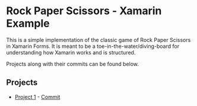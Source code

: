# Rock Paper Scissors - Xamarin Example

This is a simple implementation of the classic game of Rock Paper Scissors in Xamarin Forms. It is meant to be a toe-in-the-water/diving-board for understanding how Xamarin works and is structured.

Projects along with their commits can be found below.

## Projects

- [Project 1](.spec/project-1.md) - [Commit](tree/3a08f0003601fe07ff395ae3fd438426bd61a9d1)
